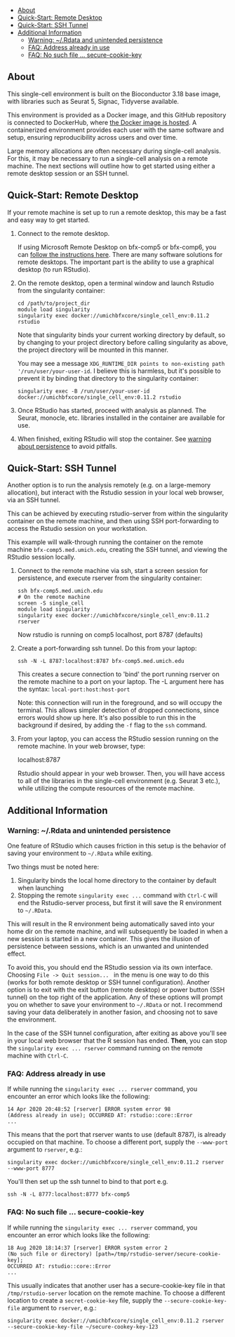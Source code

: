 * [About](#about)
* [Quick-Start: Remote Desktop](#quick-start-remote-desktop)
* [Quick-Start: SSH Tunnel](#quick-start-ssh-tunnel)
* [Additional Information](#additional-information)
    * [Warning: ~/.Rdata and unintended persistence](#warning-rdata-and-unintended-persistence)
    * [FAQ: Address already in use](#faq-address-already-in-use)
    * [FAQ: No such file ... secure-cookie-key](#faq-no-such-file-secure-cookie-key)

## About

This single-cell environment is built on the Bioconductor 3.18 base image, with libraries such as Seurat 5, Signac, Tidyverse available.

This environment is provided as a Docker image, and this GitHub repository is connected to DockerHub, where [the Docker image is hosted](https://hub.docker.com/r/umichbfxcore/single_cell_env). A containerized environment provides each user with the same software and setup, ensuring reproducibility across users and over time.

Large memory allocations are often necessary during single-cell analysis. For this, it may be necessary to run a single-cell analysis on a remote machine. The next sections will outline how to get started using either a remote desktop session or an SSH tunnel.

## Quick-Start: Remote Desktop

If your remote machine is set up to run a remote desktop, this may be a fast and easy way to get started.

1. Connect to the remote desktop.

    If using Microsoft Remote Desktop on bfx-comp5 or bfx-comp6, you can [follow the instructions here](https://3.basecamp.com/3850040/buckets/6149755/google_documents/2638030126). There are many software solutions for remote desktops. The important part is the ability to use a graphical desktop (to run RStudio).

2. On the remote desktop, open a terminal window and launch Rstudio from the singularity container:
    ```
    cd /path/to/project_dir
    module load singularity
    singularity exec docker://umichbfxcore/single_cell_env:0.11.2 rstudio
    ```
    Note that singularity binds your current working directory by default, so by changing to your project directory before calling singularity as above, the project directory will be mounted in this manner.

    You may see a message `XDG_RUNTIME_DIR points to non-existing path '/run/user/your-user-id`. I believe this is harmless, but it's possible to prevent it by binding that directory to the singularity container:
    ```
    singularity exec -B /run/user/your-user-id docker://umichbfxcore/single_cell_env:0.11.2 rstudio
    ```

3. Once RStudio has started, proceed with analysis as planned. The Seurat, monocle, etc. libraries installed in the container are available for use.

4. When finished, exiting RStudio will stop the container. See [warning about persistence](#warning-rdata-and-unintended-persistence) to avoid pitfalls.

## Quick-Start: SSH Tunnel

Another option is to run the analysis remotely (e.g. on a large-memory allocation), but interact with the Rstudio session in your local web browser, via an SSH tunnel.

This can be achieved by executing rstudio-server from within the singularity container on the remote machine, and then using SSH port-forwarding to access the Rstudio session on your workstation.

This example will walk-through running the container on the remote machine `bfx-comp5.med.umich.edu`, creating the SSH tunnel, and viewing the RStudio session locally.

1. Connect to the remote machine via ssh, start a screen session for persistence, and execute rserver from the singularity container:
    ```
    ssh bfx-comp5.med.umich.edu
    # On the remote machine
    screen -S single_cell
    module load singularity
    singularity exec docker://umichbfxcore/single_cell_env:0.11.2 rserver
    ```

    Now rstudio is running on comp5 localhost, port 8787 (defaults)

2. Create a port-forwarding ssh tunnel. Do this from your laptop:
    ```
    ssh -N -L 8787:localhost:8787 bfx-comp5.med.umich.edu
    ```

    This creates a secure connection to 'bind' the port running rserver on the remote machine to a port on your laptop. The -L argument here has the syntax: `local-port:host:host-port`

    Note: this connection will run in the foreground, and so will occupy the terminal. This allows simpler detection of dropped connections, since errors would show up here. It's also possible to run this in the background if desired, by adding the `-f` flag to the `ssh` command.

3. From your laptop, you can access the RStudio session running on the remote machine. In your web browser, type:  

    localhost:8787

    Rstudio should appear in your web browser. Then, you will have access to all of the libraries in the single-cell environment (e.g. Seurat 3 etc.), while utilizing the compute resources of the remote machine.

## Additional Information

### Warning: ~/.Rdata and unintended persistence

One feature of RStudio which causes friction in this setup is the behavior of saving your environment to `~/.RData` while exiting.

Two things must be noted here:
1. Singularity binds the local home directory to the container by default when launching
2. Stopping the remote `singularity exec ...` command with `Ctrl-C` will end the Rstudio-server process, but first it will save the R environment to `~/.RData`.

This will result in the R environment being automatically saved into your home dir on the remote machine, and will subsequently be loaded in when a new session is started in a new container. This gives the illusion of persistence between sessions, which is an unwanted and unintended effect.

To avoid this, you should end the RStudio session via its own interface. Choosing `File -> Quit session... ` in the menu is one way to do this (works for both remote desktop or SSH tunnel configuration). Another option is to exit with the exit button (remote desktop) or power button (SSH tunnel) on the top right of the application. Any of these options will prompt you on whether to save your environment to `~/.RData` or not. I recommend saving your data deliberately in another fasion, and choosing not to save the environment.

In the case of the SSH tunnel configuration, after exiting as above you'll see in your local web browser that the R session has ended. **Then**, you can stop the `singularity exec ... rserver` command running on the remote machine with `Ctrl-C`.

### FAQ: Address already in use

If while running the `singularity exec ... rserver` command, you encounter an error which looks like the following:

    14 Apr 2020 20:48:52 [rserver] ERROR system error 98
    (Address already in use); OCCURRED AT: rstudio::core::Error
    ...

This means that the port that rserver wants to use (default 8787), is already occupied on that machine. To choose a different port, supply the `--www-port` argument to `rserver`, e.g.:

    singularity exec docker://umichbfxcore/single_cell_env:0.11.2 rserver --www-port 8777

You'll then set up the ssh tunnel to bind to that port e.g.

    ssh -N -L 8777:localhost:8777 bfx-comp5

### FAQ: No such file ... secure-cookie-key

If while running the `singularity exec ... rserver` command, you encounter an error which looks like the following:

    18 Aug 2020 18:14:37 [rserver] ERROR system error 2
    (No such file or directory) [path=/tmp/rstudio-server/secure-cookie-key];
    OCCURRED AT: rstudio::core::Error
    ...

This usually indicates that another user has a secure-cookie-key file in that `/tmp/rstudio-server` location on the remote machine. To choose a different location to create a `secret-cookie-key` file, supply the `--secure-cookie-key-file` argument to `rserver`, e.g.:

    singularity exec docker://umichbfxcore/single_cell_env:0.11.2 rserver --secure-cookie-key-file ~/secure-cookey-key-123
